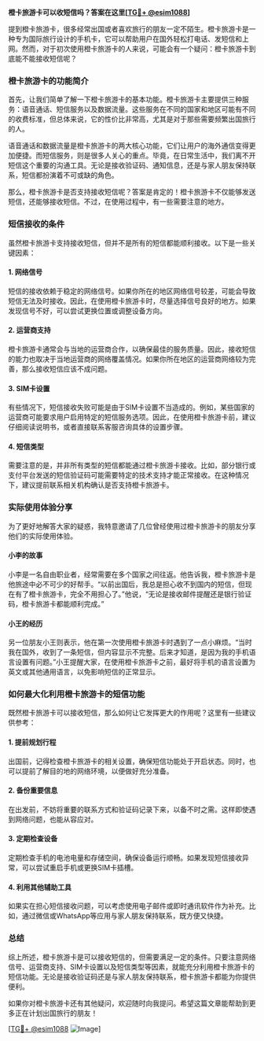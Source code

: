 **橙卡旅游卡可以收短信吗？答案在这里[[TG💪+ @esim1088](https://t.me/s/esim1088)]**

提到橙卡旅游卡，很多经常出国或者喜欢旅行的朋友一定不陌生。橙卡旅游卡是一种专为国际旅行设计的手机卡，它可以帮助用户在国外轻松打电话、发短信和上网。然而，对于初次使用橙卡旅游卡的人来说，可能会有一个疑问：橙卡旅游卡到底能不能接收短信呢？

### 橙卡旅游卡的功能简介

首先，让我们简单了解一下橙卡旅游卡的基本功能。橙卡旅游卡主要提供三种服务：语音通话、短信服务以及数据流量。这些服务在不同的国家和地区可能有不同的收费标准，但总体来说，它的性价比非常高，尤其是对于那些需要频繁出国旅行的人。

语音通话和数据流量是橙卡旅游卡的两大核心功能，它们让用户的海外通信变得更加便捷。而短信服务，则是很多人关心的重点。毕竟，在日常生活中，我们离不开短信这个重要的沟通工具。无论是接收验证码、通知信息，还是与家人朋友保持联系，短信都扮演着不可或缺的角色。

那么，橙卡旅游卡是否支持接收短信呢？答案是肯定的！橙卡旅游卡不仅能够发送短信，还能够接收短信。不过，在使用过程中，有一些需要注意的地方。

### 短信接收的条件

虽然橙卡旅游卡支持接收短信，但并不是所有的短信都能顺利接收。以下是一些关键因素：

#### 1. **网络信号**
短信的接收依赖于稳定的网络信号。如果你所在的地区网络信号较差，可能会导致短信无法及时接收。因此，在使用橙卡旅游卡时，尽量选择信号良好的地方。如果发现信号不好，可以尝试更换位置或调整设备方向。

#### 2. **运营商支持**
橙卡旅游卡通常会与当地的运营商合作，以确保最佳的服务质量。因此，接收短信的能力也取决于当地运营商的网络覆盖情况。如果你所在地区的运营商网络较为完善，那么接收短信应该不成问题。

#### 3. **SIM卡设置**
有些情况下，短信接收失败可能是由于SIM卡设置不当造成的。例如，某些国家的运营商可能要求用户启用特定的短信服务选项。因此，在使用橙卡旅游卡前，建议仔细阅读说明书，或者直接联系客服咨询具体的设置步骤。

#### 4. **短信类型**
需要注意的是，并非所有类型的短信都能通过橙卡旅游卡接收。比如，部分银行或支付平台发送的短信验证码可能需要特定的技术支持才能正常接收。在这种情况下，建议提前联系相关机构确认是否支持橙卡旅游卡。

### 实际使用体验分享

为了更好地解答大家的疑惑，我特意邀请了几位曾经使用过橙卡旅游卡的朋友分享他们的实际使用体验。

#### 小李的故事
小李是一名自由职业者，经常需要在多个国家之间往返。他告诉我，橙卡旅游卡是他旅途中必不可少的好帮手。“以前出国后，我总是担心收不到国内的短信，但现在有了橙卡旅游卡，完全不用担心了。”他说，“无论是接收邮件提醒还是银行验证码，橙卡旅游卡都能顺利完成。”

#### 小王的经历
另一位朋友小王则表示，他在第一次使用橙卡旅游卡时遇到了一点小麻烦。“当时我在国外，收到了一条短信，但内容显示不完整。后来才知道，是因为我的手机语言设置有问题。”小王提醒大家，在使用橙卡旅游卡之前，最好将手机的语言设置为英文或其他通用语言，以免影响短信的正常显示。

### 如何最大化利用橙卡旅游卡的短信功能

既然橙卡旅游卡可以接收短信，那么如何让它发挥更大的作用呢？这里有一些建议供参考：

#### 1. **提前规划行程**
出国前，记得检查橙卡旅游卡的相关设置，确保短信功能处于开启状态。同时，也可以提前了解目的地的网络环境，以便做好充分准备。

#### 2. **备份重要信息**
在出发前，不妨将重要的联系方式和验证码记录下来，以备不时之需。这样即使遇到网络问题，也能从容应对。

#### 3. **定期检查设备**
定期检查手机的电池电量和存储空间，确保设备运行顺畅。如果发现短信接收异常，可以尝试重启手机或更换SIM卡插槽。

#### 4. **利用其他辅助工具**
如果实在担心短信接收问题，可以考虑使用电子邮件或即时通讯软件作为补充。比如，通过微信或WhatsApp等应用与家人朋友保持联系，既方便又快捷。

### 总结

综上所述，橙卡旅游卡是可以接收短信的，但需要满足一定的条件。只要注意网络信号、运营商支持、SIM卡设置以及短信类型等因素，就能充分利用橙卡旅游卡的短信功能。无论是接收验证码还是与家人朋友保持联系，橙卡旅游卡都能为你提供便利。

如果你对橙卡旅游卡还有其他疑问，欢迎随时向我提问。希望这篇文章能帮助到更多正在计划出国旅行的朋友！

[[TG💪+ @esim1088](https://t.me/s/esim1088) ![Image](https://i.postimg.cc/4NQfJmqS/Snipaste-2025-05-13-00-14-12.png)]